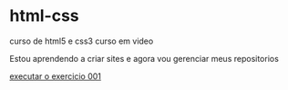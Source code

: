 # html-css
 curso de html5 e css3 curso em video

 Estou aprendendo a criar sites e agora vou gerenciar meus repositorios

<a href="https://gabrielvieiraez.github.io/html-css/exercicios/ex001/index.html">executar o exercicio 001</a>
